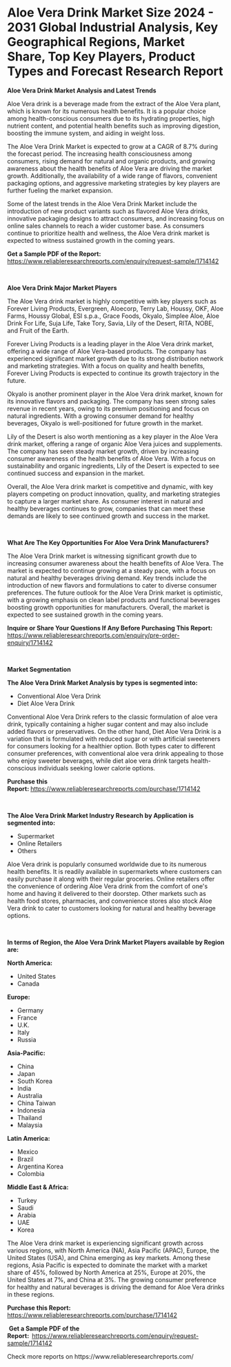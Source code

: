 <p><h1>Aloe Vera Drink Market Size 2024 - 2031 Global Industrial Analysis, Key Geographical Regions, Market Share, Top Key Players, Product Types and Forecast Research Report</h1></p><p><strong>Aloe Vera Drink Market Analysis and Latest Trends</strong></p>
<p><p>Aloe Vera drink is a beverage made from the extract of the Aloe Vera plant, which is known for its numerous health benefits. It is a popular choice among health-conscious consumers due to its hydrating properties, high nutrient content, and potential health benefits such as improving digestion, boosting the immune system, and aiding in weight loss.</p><p>The Aloe Vera Drink Market is expected to grow at a CAGR of 8.7% during the forecast period. The increasing health consciousness among consumers, rising demand for natural and organic products, and growing awareness about the health benefits of Aloe Vera are driving the market growth. Additionally, the availability of a wide range of flavors, convenient packaging options, and aggressive marketing strategies by key players are further fueling the market expansion.</p><p>Some of the latest trends in the Aloe Vera Drink Market include the introduction of new product variants such as flavored Aloe Vera drinks, innovative packaging designs to attract consumers, and increasing focus on online sales channels to reach a wider customer base. As consumers continue to prioritize health and wellness, the Aloe Vera drink market is expected to witness sustained growth in the coming years.</p></p>
<p><strong>Get a Sample PDF of the Report:&nbsp;</strong> <a href="https://www.reliableresearchreports.com/enquiry/request-sample/1714142">https://www.reliableresearchreports.com/enquiry/request-sample/1714142</a></p>
<p>&nbsp;</p>
<p><strong>Aloe Vera Drink Major Market Players</strong></p>
<p><p>The Aloe Vera drink market is highly competitive with key players such as Forever Living Products, Evergreen, Aloecorp, Terry Lab, Houssy, OKF, Aloe Farms, Houssy Global, ESI s.p.a., Grace Foods, Okyalo, Simplee Aloe, Aloe Drink For Life, Suja Life, Take Tory, Savia, Lily of the Desert, RITA, NOBE, and Fruit of the Earth.</p><p>Forever Living Products is a leading player in the Aloe Vera drink market, offering a wide range of Aloe Vera-based products. The company has experienced significant market growth due to its strong distribution network and marketing strategies. With a focus on quality and health benefits, Forever Living Products is expected to continue its growth trajectory in the future.</p><p>Okyalo is another prominent player in the Aloe Vera drink market, known for its innovative flavors and packaging. The company has seen strong sales revenue in recent years, owing to its premium positioning and focus on natural ingredients. With a growing consumer demand for healthy beverages, Okyalo is well-positioned for future growth in the market.</p><p>Lily of the Desert is also worth mentioning as a key player in the Aloe Vera drink market, offering a range of organic Aloe Vera juices and supplements. The company has seen steady market growth, driven by increasing consumer awareness of the health benefits of Aloe Vera. With a focus on sustainability and organic ingredients, Lily of the Desert is expected to see continued success and expansion in the market.</p><p>Overall, the Aloe Vera drink market is competitive and dynamic, with key players competing on product innovation, quality, and marketing strategies to capture a larger market share. As consumer interest in natural and healthy beverages continues to grow, companies that can meet these demands are likely to see continued growth and success in the market.</p></p>
<p>&nbsp;</p>
<p><strong>What Are The Key Opportunities For Aloe Vera Drink Manufacturers?</strong></p>
<p><p>The Aloe Vera Drink market is witnessing significant growth due to increasing consumer awareness about the health benefits of Aloe Vera. The market is expected to continue growing at a steady pace, with a focus on natural and healthy beverages driving demand. Key trends include the introduction of new flavors and formulations to cater to diverse consumer preferences. The future outlook for the Aloe Vera Drink market is optimistic, with a growing emphasis on clean label products and functional beverages boosting growth opportunities for manufacturers. Overall, the market is expected to see sustained growth in the coming years.</p></p>
<p><strong>Inquire or Share Your Questions If Any Before Purchasing This Report:</strong> <a href="https://www.reliableresearchreports.com/enquiry/pre-order-enquiry/1714142">https://www.reliableresearchreports.com/enquiry/pre-order-enquiry/1714142</a></p>
<p>&nbsp;</p>
<p><strong>Market Segmentation</strong></p>
<p><strong>The Aloe Vera Drink Market Analysis by types is segmented into:</strong></p>
<p><ul><li>Conventional Aloe Vera Drink</li><li>Diet Aloe Vera Drink</li></ul></p>
<p><p>Conventional Aloe Vera Drink refers to the classic formulation of aloe vera drink, typically containing a higher sugar content and may also include added flavors or preservatives. On the other hand, Diet Aloe Vera Drink is a variation that is formulated with reduced sugar or with artificial sweeteners for consumers looking for a healthier option. Both types cater to different consumer preferences, with conventional aloe vera drink appealing to those who enjoy sweeter beverages, while diet aloe vera drink targets health-conscious individuals seeking lower calorie options.</p></p>
<p><strong>Purchase this Report:&nbsp;</strong><a href="https://www.reliableresearchreports.com/purchase/1714142">https://www.reliableresearchreports.com/purchase/1714142</a></p>
<p>&nbsp;</p>
<p><strong>The Aloe Vera Drink Market Industry Research by Application is segmented into:</strong></p>
<p><ul><li>Supermarket</li><li>Online Retailers</li><li>Others</li></ul></p>
<p><p>Aloe Vera drink is popularly consumed worldwide due to its numerous health benefits. It is readily available in supermarkets where customers can easily purchase it along with their regular groceries. Online retailers offer the convenience of ordering Aloe Vera drink from the comfort of one's home and having it delivered to their doorstep. Other markets such as health food stores, pharmacies, and convenience stores also stock Aloe Vera drink to cater to customers looking for natural and healthy beverage options.</p></p>
<p>&nbsp;</p>
<p><strong>In terms of Region, the Aloe Vera Drink Market Players available by Region are:</strong></p>
<p>
    <p> <strong> North America: </strong>
        <ul>
            <li>United States</li>
            <li>Canada</li>
        </ul>
        </p> 
    <p> <strong> Europe: </strong>
        <ul>
            <li>Germany</li>
            <li>France</li>
            <li>U.K.</li>
            <li>Italy</li>
            <li>Russia</li>
        </ul>
        </p> 
    <p> <strong> Asia-Pacific: </strong>
        <ul>
            <li>China</li>
            <li>Japan</li>
            <li>South Korea</li>
            <li>India</li>
            <li>Australia</li>
            <li>China Taiwan</li>
            <li>Indonesia</li>
            <li>Thailand</li>
            <li>Malaysia</li>
        </ul>
        </p> 
    <p> <strong> Latin America: </strong>
        <ul>
            <li>Mexico</li>
            <li>Brazil</li>
            <li>Argentina Korea</li>
            <li>Colombia</li>
        </ul>
        </p> 
    <p> <strong> Middle East & Africa: </strong>
        <ul>
            <li>Turkey</li>
            <li>Saudi</li>
            <li>Arabia</li>
            <li>UAE</li>
            <li>Korea</li>
        </ul>
    </p>
    </p>
<p><p>The Aloe Vera drink market is experiencing significant growth across various regions, with North America (NA), Asia Pacific (APAC), Europe, the United States (USA), and China emerging as key markets. Among these regions, Asia Pacific is expected to dominate the market with a market share of 45%, followed by North America at 25%, Europe at 20%, the United States at 7%, and China at 3%. The growing consumer preference for healthy and natural beverages is driving the demand for Aloe Vera drinks in these regions.</p></p>
<p><strong>Purchase this Report: </strong><a href="https://www.reliableresearchreports.com/purchase/1714142">https://www.reliableresearchreports.com/purchase/1714142</a></p>
<p>&nbsp;<strong>Get a Sample PDF of the Report:&nbsp;&nbsp;</strong><a href="https://www.reliableresearchreports.com/enquiry/request-sample/1714142">https://www.reliableresearchreports.com/enquiry/request-sample/1714142</a></p>
<p><strong></strong></p>
<p>Check more reports on https://www.reliableresearchreports.com/</p>